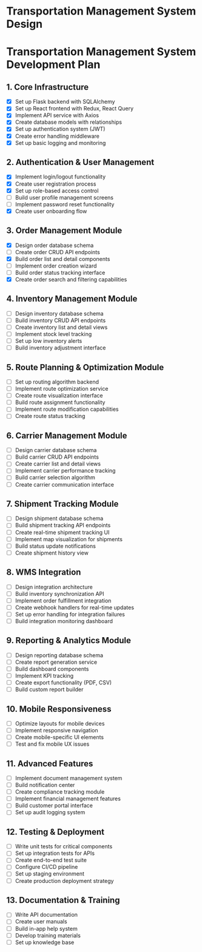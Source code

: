 # Transportation Management System Design

# Transportation Management System Development Plan

## 1. Core Infrastructure
- [x] Set up Flask backend with SQLAlchemy
- [x] Set up React frontend with Redux, React Query
- [x] Implement API service with Axios 
- [x] Create database models with relationships
- [x] Set up authentication system (JWT)
- [x] Create error handling middleware
- [x] Set up basic logging and monitoring

## 2. Authentication & User Management
- [x] Implement login/logout functionality
- [x] Create user registration process
- [x] Set up role-based access control
- [ ] Build user profile management screens
- [ ] Implement password reset functionality
- [x] Create user onboarding flow

## 3. Order Management Module
- [x] Design order database schema
- [ ] Create order CRUD API endpoints
- [x] Build order list and detail components
- [ ] Implement order creation wizard
- [ ] Build order status tracking interface
- [x] Create order search and filtering capabilities

## 4. Inventory Management Module
- [ ] Design inventory database schema
- [ ] Build inventory CRUD API endpoints
- [ ] Create inventory list and detail views
- [ ] Implement stock level tracking
- [ ] Set up low inventory alerts
- [ ] Build inventory adjustment interface

## 5. Route Planning & Optimization Module
- [ ] Set up routing algorithm backend
- [ ] Implement route optimization service
- [ ] Create route visualization interface
- [ ] Build route assignment functionality
- [ ] Implement route modification capabilities
- [ ] Create route status tracking

## 6. Carrier Management Module
- [ ] Design carrier database schema
- [ ] Build carrier CRUD API endpoints
- [ ] Create carrier list and detail views
- [ ] Implement carrier performance tracking
- [ ] Build carrier selection algorithm
- [ ] Create carrier communication interface

## 7. Shipment Tracking Module
- [ ] Design shipment database schema
- [ ] Build shipment tracking API endpoints
- [ ] Create real-time shipment tracking UI
- [ ] Implement map visualization for shipments
- [ ] Build status update notifications
- [ ] Create shipment history view

## 8. WMS Integration
- [ ] Design integration architecture
- [ ] Build inventory synchronization API
- [ ] Implement order fulfillment integration
- [ ] Create webhook handlers for real-time updates
- [ ] Set up error handling for integration failures
- [ ] Build integration monitoring dashboard

## 9. Reporting & Analytics Module
- [ ] Design reporting database schema
- [ ] Create report generation service
- [ ] Build dashboard components
- [ ] Implement KPI tracking
- [ ] Create export functionality (PDF, CSV)
- [ ] Build custom report builder

## 10. Mobile Responsiveness
- [ ] Optimize layouts for mobile devices
- [ ] Implement responsive navigation
- [ ] Create mobile-specific UI elements
- [ ] Test and fix mobile UX issues

## 11. Advanced Features
- [ ] Implement document management system
- [ ] Build notification center
- [ ] Create compliance tracking module
- [ ] Implement financial management features
- [ ] Build customer portal interface
- [ ] Set up audit logging system

## 12. Testing & Deployment
- [ ] Write unit tests for critical components
- [ ] Set up integration tests for APIs
- [ ] Create end-to-end test suite
- [ ] Configure CI/CD pipeline
- [ ] Set up staging environment
- [ ] Create production deployment strategy

## 13. Documentation & Training
- [ ] Write API documentation
- [ ] Create user manuals
- [ ] Build in-app help system
- [ ] Develop training materials
- [ ] Set up knowledge base
